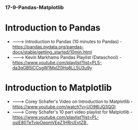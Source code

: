 ### 17-9-Pandas-Matplotlib

# Introduction to Pandas
* ---> Introduction to Pandas (10 minutes to Pandas) - https://pandas.pydata.org/pandas-docs/stable/getting_started/10min.html
* ---> Kevin Markhams Pandas Playlist (Dataschool) - https://www.youtube.com/playlist?list=PL5-da3qGB5ICCsgW1MxlZ0Hq8LL5U3u9y

# Introduction to Matplotlib
* ---> Corey Schafer's Video on Introduction to Matplotlib - https://www.youtube.com/watch?v=UO98lJQ3QGI
* ---> Corey Schafer's 10 part video playlist for Matplotlib - https://www.youtube.com/playlist?list=PL-osiE80TeTvipOqomVEeZ1HRrcEvtZB_

